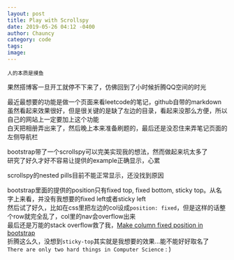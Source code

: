 ```yaml
---
layout: post
title: Play with Scrollspy
date: 2019-05-26 04:12 -0400
author: Chauncy
category: code
tags: 
image: 
---
```


`人的本质是摸鱼`

果然搭博客一旦开工就停不下来了，仿佛回到了小时候折腾QQ空间的时光  

最近最想要的功能是做一个页面来看leetcode的笔记，github自带的markdown虽然看起来效果很好，但是很关键的是缺了左边的目录，看起来没那么方便，所以自己的网站上一定要加上这个功能  
白天把相册弄出来了，然后晚上本来准备刷题的，最后还是没忍住来弄笔记页面的左侧导航栏  

bootstrap带了一个scrollspy可以完美实现我的想法，然而做起来坑太多了  
研究了好久才好不容易让提供的example正确显示，心累


scrollspy的nested pills目前不能正常显示，还没找到原因  

bootstrap里面的提供的position只有fixed top, fixed bottom, sticky top。从名字上来看，并没有我想要的fixed left或者sticky left  
然后试了好久，比如在css里把左边的col设成`position: fixed`，但是这样的话整个row就完全乱了，col里的nav会overflow出来  
最后还是万能的stack overflow救了我，[Make column fixed position in bootstrap](https://stackoverflow.com/a/33187655/10308485)  
折腾这么久，没想到`sticky-top`其实就是我想要的效果...能不能好好取名了  
`There are only two hard things in Computer Science` : )  
